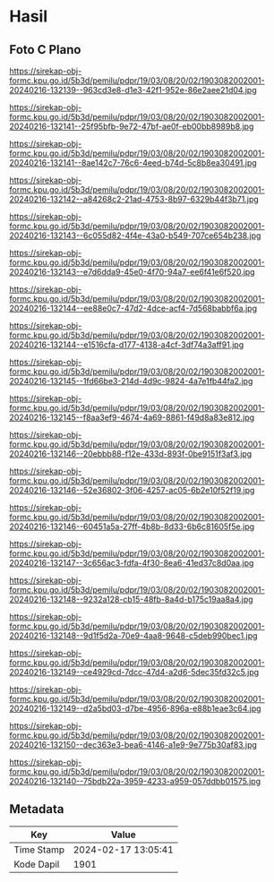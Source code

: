 # Hasil

## Foto C Plano

https://sirekap-obj-formc.kpu.go.id/5b3d/pemilu/pdpr/19/03/08/20/02/1903082002001-20240216-132139--963cd3e8-d1e3-42f1-952e-86e2aee21d04.jpg

https://sirekap-obj-formc.kpu.go.id/5b3d/pemilu/pdpr/19/03/08/20/02/1903082002001-20240216-132141--25f95bfb-9e72-47bf-ae0f-eb00bb8989b8.jpg

https://sirekap-obj-formc.kpu.go.id/5b3d/pemilu/pdpr/19/03/08/20/02/1903082002001-20240216-132141--8ae142c7-76c6-4eed-b74d-5c8b8ea30491.jpg

https://sirekap-obj-formc.kpu.go.id/5b3d/pemilu/pdpr/19/03/08/20/02/1903082002001-20240216-132142--a84268c2-21ad-4753-8b97-6329b44f3b71.jpg

https://sirekap-obj-formc.kpu.go.id/5b3d/pemilu/pdpr/19/03/08/20/02/1903082002001-20240216-132143--6c055d82-4f4e-43a0-b549-707ce654b238.jpg

https://sirekap-obj-formc.kpu.go.id/5b3d/pemilu/pdpr/19/03/08/20/02/1903082002001-20240216-132143--e7d6dda9-45e0-4f70-94a7-ee6f41e6f520.jpg

https://sirekap-obj-formc.kpu.go.id/5b3d/pemilu/pdpr/19/03/08/20/02/1903082002001-20240216-132144--ee88e0c7-47d2-4dce-acf4-7d568babbf6a.jpg

https://sirekap-obj-formc.kpu.go.id/5b3d/pemilu/pdpr/19/03/08/20/02/1903082002001-20240216-132144--e1516cfa-d177-4138-a4cf-3df74a3aff91.jpg

https://sirekap-obj-formc.kpu.go.id/5b3d/pemilu/pdpr/19/03/08/20/02/1903082002001-20240216-132145--1fd66be3-214d-4d9c-9824-4a7e1fb44fa2.jpg

https://sirekap-obj-formc.kpu.go.id/5b3d/pemilu/pdpr/19/03/08/20/02/1903082002001-20240216-132145--f8aa3ef9-4674-4a69-8861-f49d8a83e812.jpg

https://sirekap-obj-formc.kpu.go.id/5b3d/pemilu/pdpr/19/03/08/20/02/1903082002001-20240216-132146--20ebbb88-f12e-433d-893f-0be9151f3af3.jpg

https://sirekap-obj-formc.kpu.go.id/5b3d/pemilu/pdpr/19/03/08/20/02/1903082002001-20240216-132146--52e36802-3f06-4257-ac05-6b2e10f52f19.jpg

https://sirekap-obj-formc.kpu.go.id/5b3d/pemilu/pdpr/19/03/08/20/02/1903082002001-20240216-132146--60451a5a-27ff-4b8b-8d33-6b6c81605f5e.jpg

https://sirekap-obj-formc.kpu.go.id/5b3d/pemilu/pdpr/19/03/08/20/02/1903082002001-20240216-132147--3c656ac3-fdfa-4f30-8ea6-41ed37c8d0aa.jpg

https://sirekap-obj-formc.kpu.go.id/5b3d/pemilu/pdpr/19/03/08/20/02/1903082002001-20240216-132148--9232a128-cb15-48fb-8a4d-b175c19aa8a4.jpg

https://sirekap-obj-formc.kpu.go.id/5b3d/pemilu/pdpr/19/03/08/20/02/1903082002001-20240216-132148--9d1f5d2a-70e9-4aa8-9648-c5deb990bec1.jpg

https://sirekap-obj-formc.kpu.go.id/5b3d/pemilu/pdpr/19/03/08/20/02/1903082002001-20240216-132149--ce4929cd-7dcc-47d4-a2d6-5dec35fd32c5.jpg

https://sirekap-obj-formc.kpu.go.id/5b3d/pemilu/pdpr/19/03/08/20/02/1903082002001-20240216-132149--d2a5bd03-d7be-4956-896a-e88b1eae3c64.jpg

https://sirekap-obj-formc.kpu.go.id/5b3d/pemilu/pdpr/19/03/08/20/02/1903082002001-20240216-132150--dec363e3-bea6-4146-a1e9-9e775b30af83.jpg

https://sirekap-obj-formc.kpu.go.id/5b3d/pemilu/pdpr/19/03/08/20/02/1903082002001-20240216-132140--75bdb22a-3959-4233-a959-057ddbb01575.jpg


## Metadata

| Key        | Value               |
| ---------- | ------------------- |
| Time Stamp | 2024-02-17 13:05:41 |
| Kode Dapil | 1901                |



